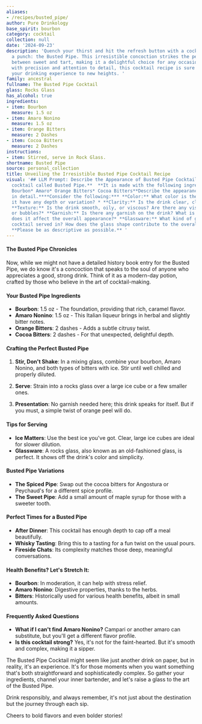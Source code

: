 ```yaml
---
aliases:
- /recipes/busted_pipe/
author: Pure Drinkology
base_spirit: bourbon
category: cocktail
collection: null
date: '2024-09-23'
description: 'Quench your thirst and hit the refresh button with a cocktail that packs
  a punch: the Busted Pipe. This irresistible concoction strikes the perfect balance
  between sweet and tart, making it a delightful choice for any occasion. Crafted
  with precision and attention to detail, this cocktail recipe is sure to elevate
  your drinking experience to new heights. '
family: ancestral
fullname: The Busted Pipe Cocktail
glass: Rocks Glass
has_alcohol: true
ingredients:
- item: Bourbon
  measure: 1.5 oz
- item: Amaro Nonino
  measure: 1.5 oz
- item: Orange Bitters
  measure: 2 Dashes
- item: Cocoa Bitters
  measure: 2 Dashes
instructions:
- item: Stirred, serve in Rock Glass.
shortname: Busted Pipe
source: personal_collection
title: Unveiling the Irresistible Busted Pipe Cocktail Recipe
visual: '## LLM Prompt: Describe the Appearance of Busted Pipe Cocktail**Imagine a
  cocktail called Busted Pipe.**  **It is made with the following ingredients:***
  Bourbon* Amaro* Orange Bitters* Cocoa Bitters**Describe the appearance of this cocktail
  in detail.****Consider the following:*** **Color:** What color is the drink? Does
  it have any depth or variation? * **Clarity:** Is the drink clear, cloudy, or layered?*
  **Texture:** Is the drink smooth, oily, or viscous? Are there any visible particles
  or bubbles?* **Garnish:** Is there any garnish on the drink? What is it and how
  does it affect the overall appearance?* **Glassware:** What kind of glass is the
  cocktail served in? How does the glass shape contribute to the overall presentation?
  **Please be as descriptive as possible.** '
---
```



#### The Busted Pipe Chronicles
Now, while we might not have a detailed history book entry for the Busted Pipe, we do know it's a concoction that speaks to the soul of anyone who appreciates a good, strong drink. Think of it as a modern-day potion, crafted by those who believe in the art of cocktail-making.

#### Your Busted Pipe Ingredients
- **Bourbon**: 1.5 oz - The foundation, providing that rich, caramel flavor.
- **Amaro Nonino**: 1.5 oz - This Italian liqueur brings in herbal and slightly bitter notes.
- **Orange Bitters**: 2 dashes - Adds a subtle citrusy twist.
- **Cocoa Bitters**: 2 dashes - For that unexpected, delightful depth.

#### Crafting the Perfect Busted Pipe
1. **Stir, Don't Shake**: In a mixing glass, combine your bourbon, Amaro Nonino, and both types of bitters with ice. Stir until well chilled and properly diluted.

2. **Serve**: Strain into a rocks glass over a large ice cube or a few smaller ones. 

3. **Presentation**: No garnish needed here; this drink speaks for itself. But if you must, a simple twist of orange peel will do.

#### Tips for Serving
- **Ice Matters**: Use the best ice you've got. Clear, large ice cubes are ideal for slower dilution.
- **Glassware**: A rocks glass, also known as an old-fashioned glass, is perfect. It shows off the drink's color and simplicity.

<!-- section break -->
#### Busted Pipe Variations
- **The Spiced Pipe**: Swap out the cocoa bitters for Angostura or Peychaud's for a different spice profile.
- **The Sweet Pipe**: Add a small amount of maple syrup for those with a sweeter tooth.


#### Perfect Times for a Busted Pipe
- **After Dinner**: This cocktail has enough depth to cap off a meal beautifully.
- **Whisky Tasting**: Bring this to a tasting for a fun twist on the usual pours.
- **Fireside Chats**: Its complexity matches those deep, meaningful conversations.

#### Health Benefits? Let's Stretch It:
- **Bourbon**: In moderation, it can help with stress relief.
- **Amaro Nonino**: Digestive properties, thanks to the herbs.
- **Bitters**: Historically used for various health benefits, albeit in small amounts.

#### Frequently Asked Questions
- **What if I can't find Amaro Nonino?** Campari or another amaro can substitute, but you'll get a different flavor profile.
- **Is this cocktail strong?** Yes, it's not for the faint-hearted. But it's smooth and complex, making it a sipper.

The Busted Pipe Cocktail might seem like just another drink on paper, but in reality, it's an experience. It's for those moments when you want something that's both straightforward and sophisticatedly complex. So gather your ingredients, channel your inner bartender, and let's raise a glass to the art of the Busted Pipe. 

Drink responsibly, and always remember, it's not just about the destination but the journey through each sip.

Cheers to bold flavors and even bolder stories!